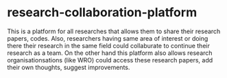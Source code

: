# research-collaboration-platform
This is a platform for all researches that allows them to share their research papers, codes. Also, researchers having same area of interest or doing there their research in the same field could collaburate to continue their research as a team. On the other hand this platform also allows research organisationsations (like WRO) could access these research papers, add their own thoughts, suggest improvements.
